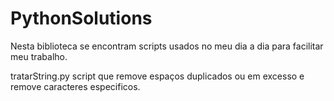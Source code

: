 # PythonSolutions
Nesta biblioteca se encontram scripts usados no meu dia a dia para facilitar meu trabalho.


tratarString.py 
script que remove espaços duplicados ou em excesso e remove caracteres especificos.
